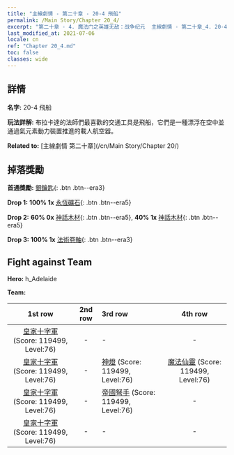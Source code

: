 ```yaml
---
title: "主線劇情 - 第二十章 - 20-4 飛船"
permalink: /Main Story/Chapter 20_4/
excerpt: "第二十章 - 4. 魔法门之英雄无敌：战争纪元  主線劇情 - 第二十章_4. 20-4 飛船"
last_modified_at: 2021-07-06
locale: cn
ref: "Chapter 20_4.md"
toc: false
classes: wide
---
```


## 詳情

 **名字:** 20-4 飛船

 **玩法詳解:** 布拉卡達的法師們最喜歡的交通工具是飛船，它們是一種漂浮在空中並通過氣元素動力裝置推進的載人航空器。

 **Related to:** [主線劇情 第二十章](/cn/Main Story/Chapter 20/)

## 掉落獎勵

 **首通獎勵:** [銀鑰匙](/cn/Items/con_693/){: .btn .btn--era3}

 **Drop 1:** **100% 1x** [永恆礦石](/cn/Items/mat_68/){: .btn .btn--era5}

 **Drop 2:** **60% 0x** [神話木材](/cn/Items/mat_62/){: .btn .btn--era5}, **40% 1x** [神話木材](/cn/Items/mat_62/){: .btn .btn--era5}

 **Drop 3:** **100% 1x** [法術卷軸](/cn/Items/con_694/){: .btn .btn--era3}


## Fight against Team
 **Hero:** h_Adelaide

 **Team:**


  | 1st row | 2nd row | 3rd row | 4th row |
  |:----:|:----:|:----|:----:|
  | [皇家十字軍](/cn/units/Swordsman/) (Score: 119499, Level:76)  | - | - | - |
  | [皇家十字軍](/cn/units/Swordsman/) (Score: 119499, Level:76)  | - | [神燈](/cn/units/Genie/) (Score: 119499, Level:76)  | [魔法仙靈](/cn/units/Sprite/) (Score: 119499, Level:76)  |
  | [皇家十字軍](/cn/units/Swordsman/) (Score: 119499, Level:76)  | - | [帝國弩手](/cn/units/Marksman/) (Score: 119499, Level:76)  | - |
  | [皇家十字軍](/cn/units/Swordsman/) (Score: 119499, Level:76)  | - | - | - |


